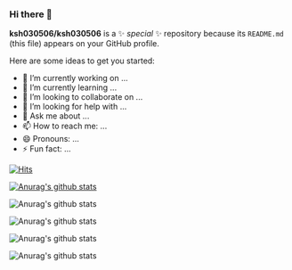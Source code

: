 ### Hi there 👋


**ksh030506/ksh030506** is a ✨ _special_ ✨ repository because its `README.md` (this file) appears on your GitHub profile.

Here are some ideas to get you started:

- 🔭 I’m currently working on ...
- 🌱 I’m currently learning ...
- 👯 I’m looking to collaborate on ...
- 🤔 I’m looking for help with ...
- 💬 Ask me about ...
- 📫 How to reach me: ...
- 😄 Pronouns: ...
- ⚡ Fun fact: ...

[![Hits](https://hits.seeyoufarm.com/api/count/incr/badge.svg?url=https%3A%2F%2Fgithub.com%2Fksh030506&count_bg=%2379C83D&title_bg=%23555555&icon=&icon_color=%23E7E7E7&title=hits&edge_flat=false)](https://hits.seeyoufarm.com)


[![Anurag's github stats](https://github-readme-stats.vercel.app/api?username=ksh030506)](https://github.com/anuraghazra/github-readme-stats)

![Anurag's github stats](https://github-readme-stats.vercel.app/api?username=ksh030506&hide=contribs,prs)

![Anurag's github stats](https://github-readme-stats.vercel.app/api?username=ksh030506&count_private=true)

![Anurag's github stats](https://github-readme-stats.vercel.app/api?username=ksh030506&show_icons=true)

![Anurag's github stats](https://github-readme-stats.vercel.app/api?username=ksh030506&show_icons=true&theme=radical)
